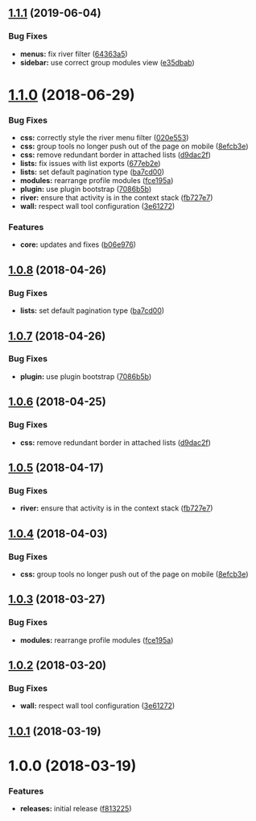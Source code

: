 <a name="1.1.1"></a>
## [1.1.1](https://github.com/hypeJunction/Elgg3-hypeActivity/compare/1.1.0...1.1.1) (2019-06-04)


### Bug Fixes

* **menus:** fix river filter ([64363a5](https://github.com/hypeJunction/Elgg3-hypeActivity/commit/64363a5))
* **sidebar:** use correct group modules view ([e35dbab](https://github.com/hypeJunction/Elgg3-hypeActivity/commit/e35dbab))



<a name="1.1.0"></a>
# [1.1.0](https://github.com/hypeJunctionPro/Elgg3-hypeActivity/compare/1.0.1...1.1.0) (2018-06-29)


### Bug Fixes

* **css:** correctly style the river menu filter ([020e553](https://github.com/hypeJunctionPro/Elgg3-hypeActivity/commit/020e553))
* **css:** group tools no longer push out of the page on mobile ([8efcb3e](https://github.com/hypeJunctionPro/Elgg3-hypeActivity/commit/8efcb3e))
* **css:** remove redundant border in attached lists ([d9dac2f](https://github.com/hypeJunctionPro/Elgg3-hypeActivity/commit/d9dac2f))
* **lists:** fix issues with list exports ([677eb2e](https://github.com/hypeJunctionPro/Elgg3-hypeActivity/commit/677eb2e))
* **lists:** set default pagination type ([ba7cd00](https://github.com/hypeJunctionPro/Elgg3-hypeActivity/commit/ba7cd00))
* **modules:** rearrange profile modules ([fce195a](https://github.com/hypeJunctionPro/Elgg3-hypeActivity/commit/fce195a))
* **plugin:** use plugin bootstrap ([7086b5b](https://github.com/hypeJunctionPro/Elgg3-hypeActivity/commit/7086b5b))
* **river:** ensure that activity is in the context stack ([fb727e7](https://github.com/hypeJunctionPro/Elgg3-hypeActivity/commit/fb727e7))
* **wall:** respect wall tool configuration ([3e61272](https://github.com/hypeJunctionPro/Elgg3-hypeActivity/commit/3e61272))


### Features

* **core:** updates and fixes ([b06e976](https://github.com/hypeJunctionPro/Elgg3-hypeActivity/commit/b06e976))



<a name="1.0.8"></a>
## [1.0.8](https://github.com/hypeJunctionPro/Elgg3-hypeActivity/compare/1.0.7...1.0.8) (2018-04-26)


### Bug Fixes

* **lists:** set default pagination type ([ba7cd00](https://github.com/hypeJunctionPro/Elgg3-hypeActivity/commit/ba7cd00))



<a name="1.0.7"></a>
## [1.0.7](https://github.com/hypeJunctionPro/Elgg3-hypeActivity/compare/1.0.6...1.0.7) (2018-04-26)


### Bug Fixes

* **plugin:** use plugin bootstrap ([7086b5b](https://github.com/hypeJunctionPro/Elgg3-hypeActivity/commit/7086b5b))



<a name="1.0.6"></a>
## [1.0.6](https://github.com/hypeJunctionPro/Elgg3-hypeActivity/compare/1.0.5...1.0.6) (2018-04-25)


### Bug Fixes

* **css:** remove redundant border in attached lists ([d9dac2f](https://github.com/hypeJunctionPro/Elgg3-hypeActivity/commit/d9dac2f))



<a name="1.0.5"></a>
## [1.0.5](https://github.com/hypeJunctionPro/Elgg3-hypeActivity/compare/1.0.4...1.0.5) (2018-04-17)


### Bug Fixes

* **river:** ensure that activity is in the context stack ([fb727e7](https://github.com/hypeJunctionPro/Elgg3-hypeActivity/commit/fb727e7))



<a name="1.0.4"></a>
## [1.0.4](https://github.com/hypeJunctionPro/Elgg3-hypeActivity/compare/1.0.3...1.0.4) (2018-04-03)


### Bug Fixes

* **css:** group tools no longer push out of the page on mobile ([8efcb3e](https://github.com/hypeJunctionPro/Elgg3-hypeActivity/commit/8efcb3e))



<a name="1.0.3"></a>
## [1.0.3](https://github.com/hypeJunctionPro/Elgg3-hypeActivity/compare/1.0.2...1.0.3) (2018-03-27)


### Bug Fixes

* **modules:** rearrange profile modules ([fce195a](https://github.com/hypeJunctionPro/Elgg3-hypeActivity/commit/fce195a))



<a name="1.0.2"></a>
## [1.0.2](https://github.com/hypeJunctionPro/Elgg3-hypeActivity/compare/1.0.1...1.0.2) (2018-03-20)


### Bug Fixes

* **wall:** respect wall tool configuration ([3e61272](https://github.com/hypeJunctionPro/Elgg3-hypeActivity/commit/3e61272))



<a name="1.0.1"></a>
## [1.0.1](https://github.com/hypeJunctionPro/Elgg3-hypeActivity/compare/1.0.0...1.0.1) (2018-03-19)



<a name="1.0.0"></a>
# 1.0.0 (2018-03-19)


### Features

* **releases:** initial release ([f813225](https://github.com/hypeJunctionPro/Elgg3-hypeActivity/commit/f813225))



